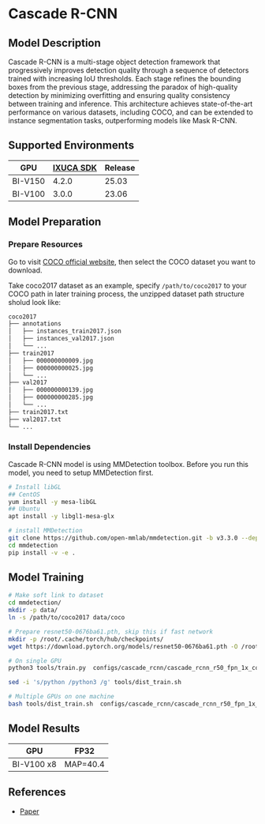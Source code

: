 # Cascade R-CNN

## Model Description

Cascade R-CNN is a multi-stage object detection framework that progressively improves detection quality through a
sequence of detectors trained with increasing IoU thresholds. Each stage refines the bounding boxes from the previous
stage, addressing the paradox of high-quality detection by minimizing overfitting and ensuring quality consistency
between training and inference. This architecture achieves state-of-the-art performance on various datasets, including
COCO, and can be extended to instance segmentation tasks, outperforming models like Mask R-CNN.

## Supported Environments

| GPU    | [IXUCA SDK](https://gitee.com/deep-spark/deepspark#%E5%A4%A9%E6%95%B0%E6%99%BA%E7%AE%97%E8%BD%AF%E4%BB%B6%E6%A0%88-ixuca) | Release |
|--------|-----------|---------|
| BI-V150 | 4.2.0     |  25.03  |
| BI-V100 | 3.0.0     |  23.06  |

## Model Preparation

### Prepare Resources

Go to visit [COCO official website](https://cocodataset.org/#download), then select the COCO dataset you want to
download.

Take coco2017 dataset as an example, specify `/path/to/coco2017` to your COCO path in later training process, the
unzipped dataset path structure sholud look like:

```bash
coco2017
├── annotations
│   ├── instances_train2017.json
│   ├── instances_val2017.json
│   └── ...
├── train2017
│   ├── 000000000009.jpg
│   ├── 000000000025.jpg
│   └── ...
├── val2017
│   ├── 000000000139.jpg
│   ├── 000000000285.jpg
│   └── ...
├── train2017.txt
├── val2017.txt
└── ...
```

### Install Dependencies

Cascade R-CNN model is using MMDetection toolbox. Before you run this model, you need to setup MMDetection first.

```bash
# Install libGL
## CentOS
yum install -y mesa-libGL
## Ubuntu
apt install -y libgl1-mesa-glx

# install MMDetection
git clone https://github.com/open-mmlab/mmdetection.git -b v3.3.0 --depth=1
cd mmdetection
pip install -v -e .
```

## Model Training

```bash
# Make soft link to dataset
cd mmdetection/
mkdir -p data/
ln -s /path/to/coco2017 data/coco

# Prepare resnet50-0676ba61.pth, skip this if fast network
mkdir -p /root/.cache/torch/hub/checkpoints/
wget https://download.pytorch.org/models/resnet50-0676ba61.pth -O /root/.cache/torch/hub/checkpoints/resnet50-0676ba61.pth

# On single GPU
python3 tools/train.py  configs/cascade_rcnn/cascade_rcnn_r50_fpn_1x_coco.py 

sed -i 's/python /python3 /g' tools/dist_train.sh

# Multiple GPUs on one machine
bash tools/dist_train.sh  configs/cascade_rcnn/cascade_rcnn_r50_fpn_1x_coco.py  8
```

## Model Results

| GPU        | FP32     |
|------------|----------|
| BI-V100 x8 | MAP=40.4 |

## References

- [Paper](https://arxiv.org/abs/1906.09756)
